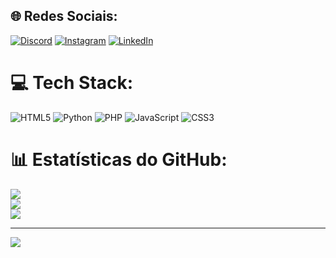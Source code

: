 ## 🌐 Redes Sociais:
[![Discord](https://img.shields.io/badge/Discord-%237289DA.svg?logo=discord&logoColor=white)](htttps://discord.gg/https://discord.gg/HM6gBczgXX) [![Instagram](https://img.shields.io/badge/Instagram-%23E4405F.svg?logo=Instagram&logoColor=white)](https://instagram.com/dev.yuri21) [![LinkedIn](https://img.shields.io/badge/LinkedIn-%230077B5.svg?logo=linkedin&logoColor=white)](https://linkedin.com/in/https://www.linkedin.com/in/yuri-hostins-650461252/) 

# 💻 Tech Stack:
![HTML5](https://img.shields.io/badge/html5-%23E34F26.svg?style=for-the-badge&logo=html5&logoColor=white) ![Python](https://img.shields.io/badge/python-3670A0?style=for-the-badge&logo=python&logoColor=ffdd54) ![PHP](https://img.shields.io/badge/php-%23777BB4.svg?style=for-the-badge&logo=php&logoColor=white) ![JavaScript](https://img.shields.io/badge/javascript-%23323330.svg?style=for-the-badge&logo=javascript&logoColor=%23F7DF1E) ![CSS3](https://img.shields.io/badge/css3-%231572B6.svg?style=for-the-badge&logo=css3&logoColor=white)
# 📊 Estatísticas do GitHub:
![](https://github-readme-stats.vercel.app/api?username=Yuri-Hostins&theme=dark&hide_border=false&include_all_commits=false&count_private=false)<br/>
![](https://github-readme-streak-stats.herokuapp.com/?user=Yuri-Hostins&theme=dark&hide_border=false)<br/>
![](https://github-readme-stats.vercel.app/api/top-langs/?username=Yuri-Hostins&theme=dark&hide_border=false&include_all_commits=false&count_private=false&layout=compact)

---
[![](https://visitcount.itsvg.in/api?id=Yuri-Hostins&icon=2&color=5)](https://visitcount.itsvg.in)
